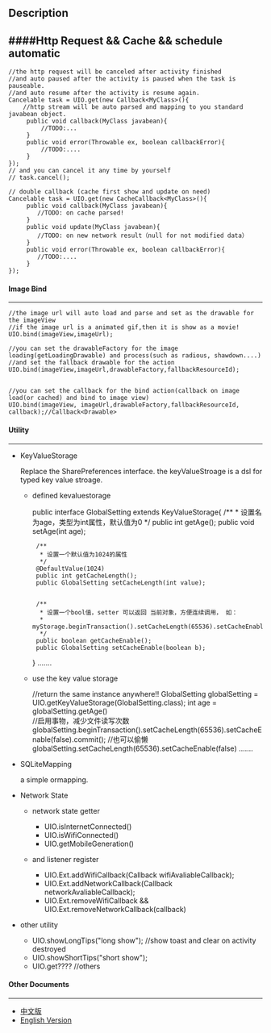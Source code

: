 Description
----
####Http Request && Cache && schedule automatic 
--------
	//the http request will be canceled after activity finished
    //and auto paused after the activity is paused when the task is pauseable.
    //and auto resume after the activity is resume again.
    Cancelable task = UIO.get(new Callback<MyClass>(){
        //http stream will be auto parsed and mapping to you standard javabean object.
         public void callback(MyClass javabean){
             //TODO:...
         }
         public void error(Throwable ex, boolean callbackError){
             //TODO:....
         }
    });
    // and you can cancel it any time by yourself
    // task.cancel();
    
    // double callback (cache first show and update on need)
    Cancelable task = UIO.get(new CacheCallback<MyClass>(){
         public void callback(MyClass javabean){
            //TODO: on cache parsed!
         }
         public void update(MyClass javabean){
         	//TODO: on new network result（null for not modified data）
         }
         public void error(Throwable ex, boolean callbackError){
            //TODO:....
         }
    });

#### Image Bind
--------
    //the image url will auto load and parse and set as the drawable for the imageView 
    //if the image url is a animated gif,then it is show as a movie!
    UIO.bind(imageView,imageUrl);
    
    //you can set the drawableFactory for the image loading(getLoadingDrawable) and process(such as radious, shawdown....)
    //and set the fallback drawable for the action
    UIO.bind(imageView,imageUrl,drawableFactory,fallbackResourceId);
    
    
    //you can set the callback for the bind action(callback on image load(or cached) and bind to image view)
    UIO.bind(imageView, imageUrl,drawableFactory,fallbackResourceId,  callback);//Callback<Drawable> 

#### Utility
-------
 * KeyValueStorage
 
 	  Replace the SharePreferences interface. the keyValueStroage is a dsl for typed key value stroage.

     * defined kevaluestorage

    	public interface GlobalSetting extends KeyValueStorage<GlobalsConfig>{
    		/**
    		 * 设置名为age，类型为int属性，默认值为0 
    		 */
    		public int getAge();
    		public void setAge(int age);
    		
    		
    		/**
    		 * 设置一个默认值为1024的属性 
    		 */
    		@DefaultValue(1024)
    		public int getCacheLength();
    		public GlobalSetting setCacheLength(int value);
    		
    		
    		/** 
    		 * 设置一个bool值，setter 可以返回 当前对象，方便连续调用， 如： 
    		 * myStorage.beginTransaction().setCacheLength(65536).setCacheEnable(false).commit();
    		 */
    		public boolean getCacheEnable();
    		public GlobalSetting setCacheEnable(boolean b);
    	}
      .......
      
      
     * use the key value storage

         //return the same instance anywhere!!
         GlobalSetting globalSetting = UIO.getKeyValueStorage(GlobalSetting.class);
         int age = globalSetting.getAge()	 
         //启用事物，减少文件读写次数
         globalSetting.beginTransaction().setCacheLength(65536).setCacheEnable(false).commit();
         //也可以偷懒
         globalSetting.setCacheLength(65536).setCacheEnable(false)
      .......
      
      
 * SQLiteMapping
 
 	a simple ormapping.
 * Network State
   * network state getter 
   
   		* UIO.isInternetConnected()
   		* UIO.isWifiConnected()
   		* UIO.getMobileGeneration()
   		
   * and listener register
   
		* UIO.Ext.addWifiCallback(Callback<Boolean> wifiAvaliableCallback);
		* UIO.Ext.addNetworkCallback(Callback<Boolean> networkAvaliableCallback);
		* UIO.Ext.removeWifiCallback && UIO.Ext.removeNetworkCallback(callback)
 * other utility 
 
  	* UIO.showLongTips("long show");	//show toast and clear on activity destroyed
 	* UIO.showShortTips("short show");
 	* UIO.get???? //others
 
#### Other Documents
----
  * [中文版](doc/README_zh.md)
  * [English Version](doc/README_en.md)

 
